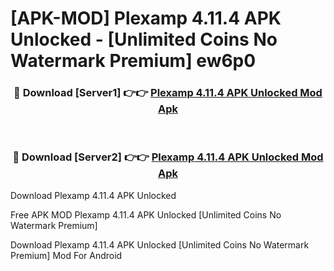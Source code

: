 # [APK-MOD] Plexamp 4.11.4 APK Unlocked - [Unlimited Coins No Watermark Premium] ew6p0



<div align="center">
<h3>🔴 Download [Server1] 👉👉 <a href="https://momento.my/?title=Plexamp_4.11.4_APK_Unlocked">Plexamp 4.11.4 APK Unlocked Mod Apk</a></h3><br>

<h3>🔴 Download [Server2] 👉👉 <a href="https://momento.my/?title=Plexamp_4.11.4_APK_Unlocked">Plexamp 4.11.4 APK Unlocked Mod Apk</a></h3>
</div>



Download Plexamp 4.11.4 APK Unlocked 

Free APK MOD Plexamp 4.11.4 APK Unlocked [Unlimited Coins No Watermark Premium]

Download Plexamp 4.11.4 APK Unlocked [Unlimited Coins No Watermark Premium] Mod For Android
